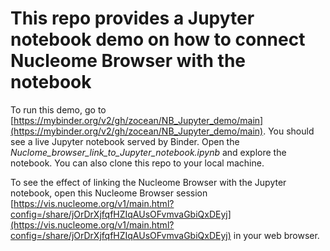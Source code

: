 # This repo provides a Jupyter notebook demo on how to connect Nucleome Browser with the notebook 

To run this demo, go to [https://mybinder.org/v2/gh/zocean/NB_Jupyter_demo/main](https://mybinder.org/v2/gh/zocean/NB_Jupyter_demo/main). You should see a live Jupyter notebook served by Binder. Open the *Nuclome_browser_link_to_Jupyter_notebook.ipynb* and explore the notebook. You can also clone this repo to your local machine. 

To see the effect of linking the Nucleome Browser with the Jupyter notebook, open this Nucleome Browser session [https://vis.nucleome.org/v1/main.html?config=/share/jOrDrXjfqfHZIqAUsOFvmvaGbiQxDEyj](https://vis.nucleome.org/v1/main.html?config=/share/jOrDrXjfqfHZIqAUsOFvmvaGbiQxDEyj) in your web browser. 
